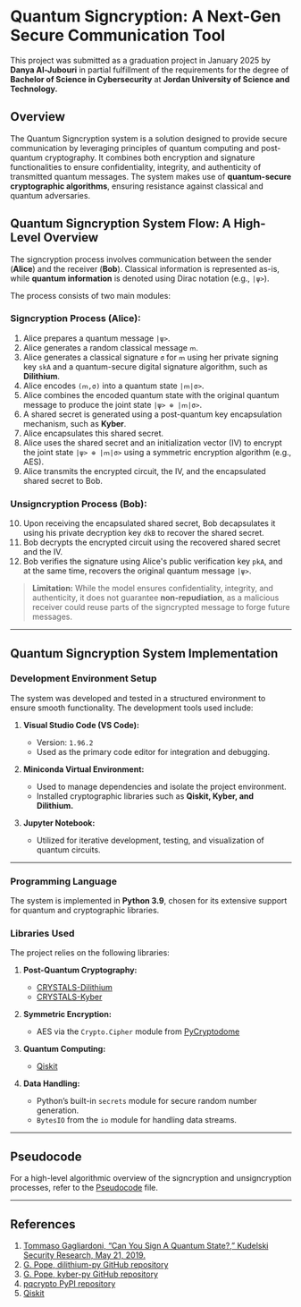 # Quantum Signcryption: A Next-Gen Secure Communication Tool

This project was submitted as a graduation project in January 2025 by **Danya Al-Jubouri** in partial fulfillment of the requirements for the degree of **Bachelor of Science in Cybersecurity** at **Jordan University of Science and Technology.**

## Overview

The Quantum Signcryption system is a solution designed to provide secure communication by leveraging principles of quantum computing and post-quantum cryptography. It combines both encryption and signature functionalities to ensure confidentiality, integrity, and authenticity of transmitted quantum messages. The system makes use of **quantum-secure cryptographic algorithms**, ensuring resistance against classical and quantum adversaries.

## Quantum Signcryption System Flow: A High-Level Overview

The signcryption process involves communication between the sender (**Alice**) and the receiver (**Bob**). Classical information is represented as-is, while **quantum information** is denoted using Dirac notation (e.g., `|ψ>`).

The process consists of two main modules:

### **Signcryption Process (Alice):**
1. Alice prepares a quantum message `|ψ>`.
2. Alice generates a random classical message `ՠ`.
3. Alice generates a classical signature `σ` for `ՠ` using her private signing key `skA` and a quantum-secure digital signature algorithm, such as **Dilithium**.
4. Alice encodes `(ՠ,σ)` into a quantum state `|ՠ|σ>`.
5. Alice combines the encoded quantum state with the original quantum message to produce the joint state `|ψ> ⊕ |ՠ|σ>`.
6. A shared secret is generated using a post-quantum key encapsulation mechanism, such as **Kyber**.
7. Alice encapsulates this shared secret.
8. Alice uses the shared secret and an initialization vector (IV) to encrypt the joint state `|ψ> ⊕ |ՠ|σ>` using a symmetric encryption algorithm (e.g., AES).
9. Alice transmits the encrypted circuit, the IV, and the encapsulated shared secret to Bob.

### **Unsigncryption Process (Bob):**
10. Upon receiving the encapsulated shared secret, Bob decapsulates it using his private decryption key `dkB` to recover the shared secret.
11. Bob decrypts the encrypted circuit using the recovered shared secret and the IV.
12. Bob verifies the signature using Alice's public verification key `pkA`, and at the same time, recovers the original quantum message `|ψ>`.

> **Limitation:** While the model ensures confidentiality, integrity, and authenticity, it does not guarantee **non-repudiation**, as a malicious receiver could reuse parts of the signcrypted message to forge future messages.
---

## Quantum Signcryption System Implementation

### **Development Environment Setup**

The system was developed and tested in a structured environment to ensure smooth functionality. The development tools used include:

1. **Visual Studio Code (VS Code):**  
   - Version: `1.96.2`  
   - Used as the primary code editor for integration and debugging.

2. **Miniconda Virtual Environment:**  
   - Used to manage dependencies and isolate the project environment.
   - Installed cryptographic libraries such as **Qiskit, Kyber, and Dilithium.**

3. **Jupyter Notebook:**  
   - Utilized for iterative development, testing, and visualization of quantum circuits.

---

### **Programming Language**

The system is implemented in **Python 3.9**, chosen for its extensive support for quantum and cryptographic libraries.

### **Libraries Used**

The project relies on the following libraries:

1. **Post-Quantum Cryptography:**
   - [CRYSTALS-Dilithium](https://github.com/GiacomoPope/dilithium-py)
   - [CRYSTALS-Kyber](https://github.com/GiacomoPope/kyber-py)
   
2. **Symmetric Encryption:**
   - AES via the `Crypto.Cipher` module from [PyCryptodome](https://pypi.org/project/pqcrypto/)

3. **Quantum Computing:**
   - [Qiskit](https://github.com/qiskit)

4. **Data Handling:**
   - Python’s built-in `secrets` module for secure random number generation.
   - `BytesIO` from the `io` module for handling data streams.

---

## Pseudocode

For a high-level algorithmic overview of the signcryption and unsigncryption processes, refer to the [Pseudocode](pseudocode.md) file.

---

## References

1. [Tommaso Gagliardoni, “Can You Sign A Quantum State?,” Kudelski Security Research, May 21, 2019.](https://research.kudelskisecurity.com/2019/05/21/can-you-sign-a-quantum-state/)
2. [G. Pope, dilithium-py GitHub repository](https://github.com/GiacomoPope/dilithium-py)  
3. [G. Pope, kyber-py GitHub repository](https://github.com/GiacomoPope/kyber-py)  
4. [pqcrypto PyPI repository](https://pypi.org/project/pqcrypto/)  
5. [Qiskit](https://github.com/qiskit)
